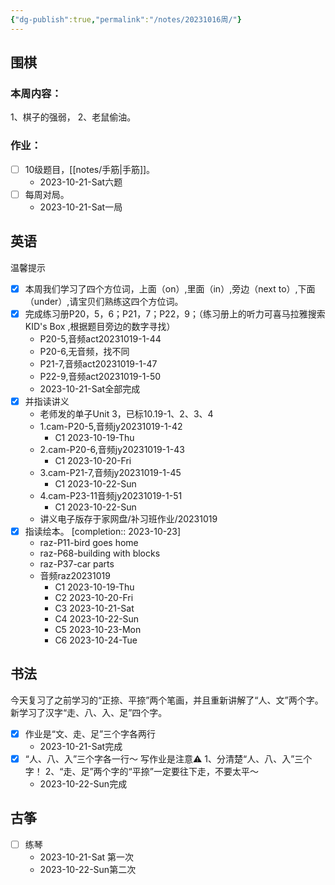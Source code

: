 ```yaml
---
{"dg-publish":true,"permalink":"/notes/20231016周/"}
---
```


## 围棋
### 本周内容：
1、棋子的强弱，
2、老鼠偷油。
### 作业：
- [ ] 10级题目，[[notes/手筋\|手筋]]。
	- 2023-10-21-Sat六题
- [ ] 每周对局。
	- 2023-10-21-Sat一局
## 英语
温馨提示
- [x] 本周我们学习了四个方位词，上面（on）,里面（in）,旁边（next to）,下面（under）,请宝贝们熟练这四个方位词。
- [x] 完成练习册P20，5，6；P21，7；P22，9；（练习册上的听力可喜马拉雅搜索KID's Box ,根据题目旁边的数字寻找）
	- P20-5,音频act20231019-1-44
	- P20-6,无音频，找不同
	- P21-7,音频act20231019-1-47
	- P22-9,音频act20231019-1-50
	- 2023-10-21-Sat全部完成
- [x] 并指读讲义
	- 老师发的单子Unit 3，已标10.19-1、2、3、4
	- 1.cam-P20-5,音频jy20231019-1-42
		- C1 2023-10-19-Thu
	- 2.cam-P20-6,音频jy20231019-1-43
		- C1 2023-10-20-Fri
	- 3.cam-P21-7,音频jy20231019-1-45
		- C1 2023-10-22-Sun
	- 4.cam-P23-11音频jy20231019-1-51
		- C1 2023-10-22-Sun
	- 讲义电子版存于家网盘/补习班作业/20231019
- [x] 指读绘本。 [completion:: 2023-10-23]
	- raz-P11-bird goes home
	- raz-P68-building with blocks
	- raz-P37-car parts
	- 音频raz20231019
		- C1 2023-10-19-Thu
		- C2 2023-10-20-Fri
		- C3 2023-10-21-Sat
		- C4 2023-10-22-Sun
		- C5 2023-10-23-Mon
		- C6 2023-10-24-Tue
## 书法
今天复习了之前学习的“正捺、平捺”两个笔画，并且重新讲解了“人、文”两个字。
新学习了汉字“走、八、入、足”四个字。
- [x] 作业是“文、走、足”三个字各两行
	- 2023-10-21-Sat完成
- [x] “人、八、入”三个字各一行～
	写作业是注意⚠️
	1、分清楚“人、八、入”三个字！
	2、“走、足”两个字的“平捺”一定要往下走，不要太平～
	- 2023-10-22-Sun完成
## 古筝
- [ ] 练琴
	- 2023-10-21-Sat 第一次
	- 2023-10-22-Sun第二次